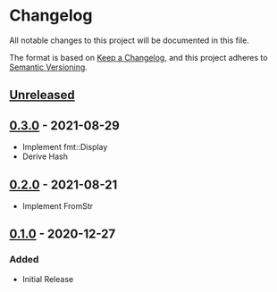 # Changelog

All notable changes to this project will be documented in this file.

The format is based on [Keep a Changelog](https://keepachangelog.com/en/1.0.0/),
and this project adheres to [Semantic Versioning](https://semver.org/spec/v2.0.0.html).

## [Unreleased]

## [0.3.0] - 2021-08-29

- Implement fmt::Display
- Derive Hash

## [0.2.0] - 2021-08-21

- Implement FromStr

## [0.1.0] - 2020-12-27

### Added

- Initial Release

[unreleased]: https://github.com/yasuyuky/cursormatrix/compare/v0.3.0...HEAD
[0.3.0]: https://github.com/yasuyuky/cursormatrix/releases/tag/v0.3.0
[0.2.0]: https://github.com/yasuyuky/cursormatrix/releases/tag/v0.2.0
[0.1.0]: https://github.com/yasuyuky/cursormatrix/releases/tag/v0.1.0
